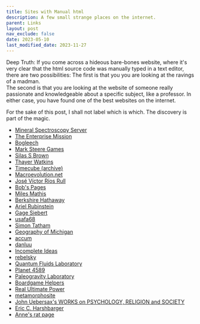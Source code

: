 ```yaml
---
title: Sites with Manual html
description: A few small strange places on the internet.
parent: Links
layout: post
nav_exclude: false
date: 2023-05-10
last_modified_date: 2023-11-27
---
```


Deep Truth: 
If you come across a hideous bare-bones website, 
where it's very clear that the html source code was manually typed in a text editor, 
there are two possibilities: 
The first is that you you are looking at the ravings of a madman.  
The second is that you are looking at the website of someone really passionate and knowledgeable about a specific subject, like a professor.
In either case, you have found one of the best websites on the internet.

For the sake of this post, 
I shall not label which is which.
The discovery is part of the magic.

- [Mineral Spectroscopy Server](http://minerals.gps.caltech.edu/)
- [The Enterprise Mission](https://enterprisemissions.com/)
- [Bogleech](https://bogleech.com/articles)
- [Mark Steere Games](http://www.marksteeregames.com/index.html)
- [Silas S Brown](http://ssb22.user.srcf.net/)
- [Thayer Watkins](https://www.sjsu.edu/faculty/watkins/)
- [Timecube (archive)](https://timecube.2enp.com/)
- [Macroevolution.net](http://www.macroevolution.net/index.html)
- [José Víctor Ríos Rull](https://www.sas.upenn.edu/~vr0j/)
- [Bob's Pages](https://www.bobheffner.com/xamindex/index-graphic.htm)
- [Miles Mathis](http://milesmathis.com/index.html)
- [Berkshire Hathaway](https://berkshirehathaway.com/)
- [Ariel Rubinstein](https://arielrubinstein.tau.ac.il/)
- [Gage Siebert](https://gagesiebert.com/)
- [usafa68](http://www.usafa68.org/)
- [Simon Tatham](https://www.chiark.greenend.org.uk/~sgtatham/)
- [Geography of Michigan](https://project.geo.msu.edu/geogmich/)<!--https://project.geo.msu.edu/geogmich/long_lots.html-->
- [accum](https://www.accum.se/)
- [danluu](https://danluu.com/)
- [Incomplete Ideas](http://www.incompleteideas.net/)
- [rebelsky](https://rebelsky.cs.grinnell.edu/musings/)
- [Quantum Fluids Laboratory](https://www.fellis.wescreates.wesleyan.edu/research/q_f_lab.html)
- [Planet 4589](https://planet4589.org/)
- [Paleogravity Laboratory](https://www.dinox.org/) <!--Not sure if this counts, but the wackiness is funny.-->
- [Boardgame Helpers](https://www.boardgamehelpers.com/) <!--Quite sophisticated but the html comment horizontal lines in the articles betray the manual nature of the html, I think. -->
- [Real Ultimate Power](https://www.realultimatepower.net/ninja/ninja2.htm)
- [metamorphosite](https://www.metamorphosite.com/about)
- [John Uebersax's WORKS on PSYCHOLOGY, RELIGION and SOCIETY](https://www.john-uebersax.com/plato/) <!--In particular, see the page on Plato's Myths: https://www.john-uebersax.com/plato/myths/myths.htm -->
- [Eric C. Harshbarger](http://www.ericharshbarger.org/)
- [Anne's rat page](http://ratbehavior.org/rats.html)



<!--
[Project Xanadu](https://xanadu.com/) ??? 
-->
